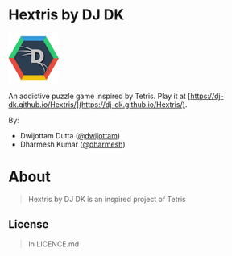 Hextris by DJ DK
=======

<img src="images/DJ_DK Hextris Logo.png" width="100px"><br>

An addictive puzzle game inspired by Tetris. Play it at [https://dj-dk.github.io/Hextris/](https://dj-dk.github.io/Hextris/).

By:
 - Dwijottam Dutta ([@dwijottam](https://github.com/Dwijottam-Dutta))
 - Dharmesh Kumar ([@dharmesh](https://github.com/dharmeshkumar1409))

# About
> Hextris by DJ DK is an inspired project of Tetris

## License
> In LICENCE.md
